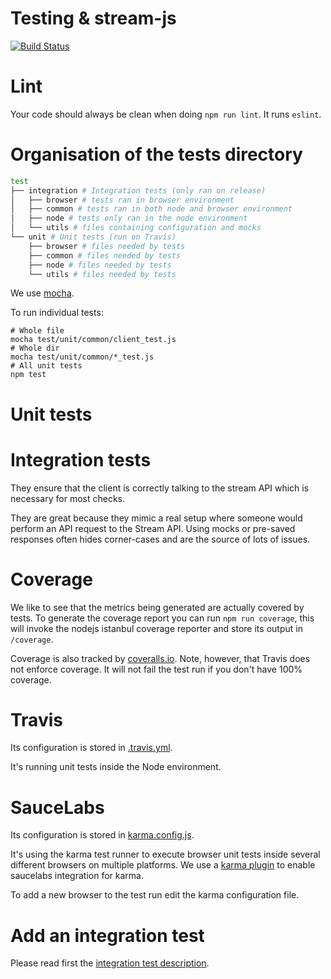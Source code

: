 Testing & stream-js
==================

[![Build Status](https://travis-ci.org/Getstream/stream-js.svg)](https://travis-ci.org/DataDog/dd-agent)

# Lint

Your code should always be clean when doing `npm run lint`. It runs `eslint`.


# Organisation of the tests directory

```bash
test
├── integration # Integration tests (only ran on release)
│   ├── browser # tests ran in browser environment
│   ├── common # tests ran in both node and browser environment 
│   ├── node # tests only ran in the node environment 
│   └── utils # files containing configuration and mocks
└── unit # Unit tests (run on Travis)
    ├── browser # files needed by tests
    ├── common # files needed by tests
    ├── node # files needed by tests
    └── utils # files needed by tests
```

We use [mocha](https://mochajs.org/).

To run individual tests:
```
# Whole file
mocha test/unit/common/client_test.js
# Whole dir
mocha test/unit/common/*_test.js
# All unit tests
npm test
```


# Unit tests



# Integration tests

They ensure that the client is correctly talking to the stream API which is necessary for most checks.

They are great because they mimic a real setup where someone would perform an API request to the Stream API. Using mocks or pre-saved responses often hides corner-cases and are the source of lots of issues.


# Coverage

We like to see that the metrics being generated are actually covered by tests. To generate the coverage report you can run ``npm run coverage``, this will invoke the nodejs istanbul coverage reporter and store its output in ``/coverage``.

Coverage is also tracked by [coveralls.io](https://coveralls.io/github/GetStream/stream-js). Note, however, that Travis does not enforce coverage. It will not fail the test run if you don't have 100% coverage.


# Travis

Its configuration is stored in [.travis.yml](../.travis.yml).

It's running unit tests inside the Node environment.


# SauceLabs

Its configuration is stored in [karma.config.js](../karma.config.js).

It's using the karma test runner to execute browser unit tests inside several different browsers on multiple platforms. We use a [karma plugin](https://github.com/karma-runner/karma-sauce-launcher) to enable saucelabs integration for karma.

To add a new browser to the test run edit the karma configuration file.

# Add an integration test

Please read first the [integration test description](#integration-tests).
